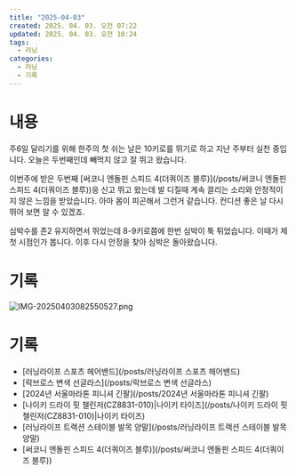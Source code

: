 ```yaml
---
title: "2025-04-03"
created: 2025. 04. 03. 오전 07:22
updated: 2025. 04. 03. 오전 10:24
tags:
  - 러닝
categories:
  - 러닝
  - 기록
---
```

# 내용

주6일 달리기를 위해 한주의 첫 쉬는 날은 10키로를 뛰기로 하고 지난 주부터 실천 중입니다. 오늘은 두번째인데 빼먹지 않고 잘 뛰고 왔습니다.

이번주에 받은 두번째  [써코니 엔돌핀 스피드 4(더쿼이즈 블루)](/posts/써코니 엔돌핀 스피드 4(더쿼이즈 블루))응 신고 뛰고 왔는데 발 디질때 계속 끌리는 소리와 안정적이지 않은 느낌을 받았습니다. 아마 몸이 피곤해서 그런거 같습니다. 컨디션 좋은 날 다시 뛰어 보면 알 수 있겠죠.

심박수를 존2 유지하면서 뛰었는데 8-9키로쯤에 한번 심박이 툭 튀었습니다. 이때가 제 첫 시점인가 봅니다. 이후 다시 안정을 찾아 심박은 돌아왔습니다.

# 기록

![IMG-20250403082550527.png](/images/IMG-20250403082550527.png)

# 기록

- [러닝라이프 스포츠 헤어밴드](/posts/러닝라이프 스포츠 헤어밴드)
- [락브로스 변색 선글라스](/posts/락브로스 변색 선글라스)
- [2024년 서울마라톤 피니셔 긴팔](/posts/2024년 서울마라톤 피니셔 긴팔)
- [나이키 드라이 핏 챌린저(CZ8831-010)|나이키 타이즈](/posts/나이키 드라이 핏 챌린저(CZ8831-010)|나이키 타이즈)
- [러닝라이프 트랙션 스테이블 발목 양말](/posts/러닝라이프 트랙션 스테이블 발목 양말)
- [써코니 엔돌핀 스피드 4(더쿼이즈 블루)](/posts/써코니 엔돌핀 스피드 4(더쿼이즈 블루))
